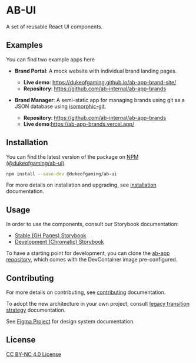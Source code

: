 # AB-UI

A set of reusable React UI components.

## Examples

You can find two example apps here

  - **Brand Portal**: A mock website with individual brand landing pages.
    - **Live demo**: https://dukeofgaming.github.io/ab-app-brand-site/
    - **Repository**: https://github.com/ab-internal/ab-app-brands
    
  - **Brand Manager**: A semi-static app for managing brands using git as a JSON database using [isomorphic-git](https://github.com/isomorphic-git/isomorphic-git).
    - **Repository**: https://github.com/ab-internal/ab-app-brands
    - **Live demo**:https://ab-app-brands.vercel.app/

## Installation

You can find the latest version of the package on [NPM (@dukeofgaming/ab-ui)](https://www.npmjs.com/package/@dukeofgaming/ab-ui).

```sh
npm install --save-dev @dukeofgaming/ab-ui
```

For more details on installation and upgrading, see [installation](docs/installation.md) documentation.

## Usage

In order to use the components, consult our Storybook documentation:

- [Stable (GH Pages) Storybook](https://dukeofgaming.github.io/ab-ui/)
- [Development (Chromatic) Storybook](https://dukeofgaming.github.io/ab-ui/)

To have a starting point for development, you can clone the [ab-app repository](https://github.com/dukeofgaming/ab-app), which comes with the DevContainer image pre-configured.

## Contributing

For more details on contributing, see [contributing](docs/contributing) documentation.

To adopt the new architecture in your own project, consult [legacy transition strategy](docs/legacy-transition) documentation.

See [Figma Project](https://www.figma.com/design/lwNVL3ceJV5Ih2l1QnODI1/AB-UI-Design-System?version-id=2244436238295678232&node-id=55-30&viewport=576%2C510%2C1.34&t=r95kCuwXooevZork-0) for design system documentation. 

## License

[CC BY-NC 4.0 License](https://creativecommons.org/licenses/by-nc/4.0/)
